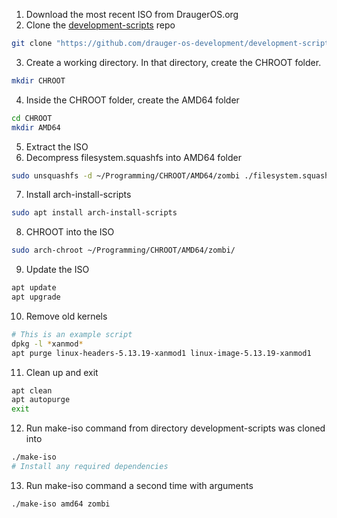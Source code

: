 1) Download the most recent ISO from DraugerOS.org
2) Clone the [development-scripts](https://github.com/drauger-os-development/development-scripts) repo
```bash
git clone "https://github.com/drauger-os-development/development-scripts"
```
3) Create a working directory.  In that directory, create the CHROOT folder.
```bash
mkdir CHROOT
```
4) Inside the CHROOT folder, create the AMD64 folder
```bash
cd CHROOT
mkdir AMD64
```
5) Extract the ISO
6) Decompress filesystem.squashfs into AMD64 folder
```bash
sudo unsquashfs -d ~/Programming/CHROOT/AMD64/zombi ./filesystem.squashfs
```
7) Install arch-install-scripts
```bash
sudo apt install arch-install-scripts
```
8) CHROOT into the ISO
```bash
sudo arch-chroot ~/Programming/CHROOT/AMD64/zombi/
```
9) Update the ISO
```bash
apt update
apt upgrade
```
10) Remove old kernels
```bash
# This is an example script
dpkg -l *xanmod*
apt purge linux-headers-5.13.19-xanmod1 linux-image-5.13.19-xanmod1
```
11) Clean up and exit
```bash
apt clean
apt autopurge
exit
```
12) Run make-iso command from directory development-scripts was cloned into
```bash
./make-iso
# Install any required dependencies
```
13) Run make-iso command a second time with arguments
```bash
./make-iso amd64 zombi
```
